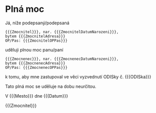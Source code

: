 # Plná moc

Já, níže podepsaný/podepsaná

    {{{Zmocnitel}}}, nar. {{{ZmocnitelDatumNarozeni}}},
    bytem {{{ZmocnitelAdresa}}}
    OP/Pas: {{{ZmocnitelOPPas}}}

uděluji plnou moc panu/paní

    {{{Zmocnenec}}}, nar. {{{ZmocnenecDatumNarozeni}}},
    bytem {{{ZmocnenecAdresa}}}
    OP/Pas: {{{ZmocnenecOPPas}}}

k tomu, aby mne zastupoval ve věci vyzvednutí ODISky č. {{{ODISka}}}

Tato plná moc se uděluje na dobu neurčitou.

V {{{Mesto}}} dne {{{Datum}}}

{{{Zmocnitel}}}
